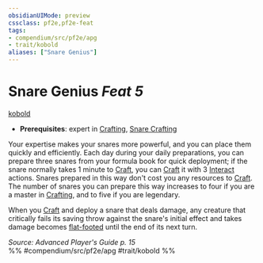 ```yaml
---
obsidianUIMode: preview
cssclass: pf2e,pf2e-feat
tags:
- compendium/src/pf2e/apg
- trait/kobold
aliases: ["Snare Genius"]
---
```

# Snare Genius  *Feat 5*  
[kobold](rules/traits/kobold-b1.md)  

- **Prerequisites**: expert in [Crafting](compendium/skills.md#Crafting), [Snare Crafting](compendium/feats/snare-crafting.md)

Your expertise makes your snares more powerful, and you can place them quickly and efficiently. Each day during your daily preparations, you can prepare three snares from your formula book for quick deployment; if the snare normally takes 1 minute to [Craft](rules/actions/craft.md), you can [Craft](rules/actions/craft.md) it with 3 [Interact](rules/actions/interact.md) actions. Snares prepared in this way don't cost you any resources to [Craft](rules/actions/craft.md). The number of snares you can prepare this way increases to four if you are a master in [Crafting](compendium/skills.md#Crafting), and to five if you are legendary.

When you [Craft](rules/actions/craft.md) and deploy a snare that deals damage, any creature that critically fails its saving throw against the snare's initial effect and takes damage becomes [flat-footed](rules/conditions.md#Flat-footed) until the end of its next turn.

*Source: Advanced Player's Guide p. 15*  
%% #compendium/src/pf2e/apg #trait/kobold %%